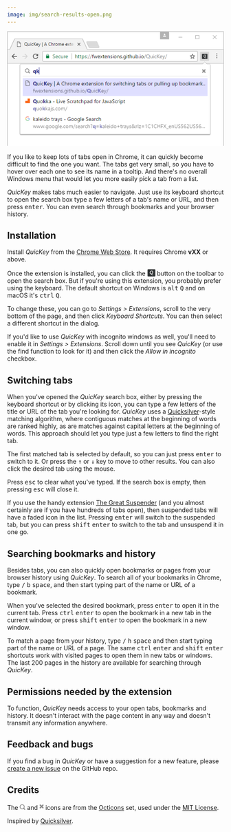 ```yaml
---
image: img/search-results-open.png
---
```


![QuicKey search results](img/search-results-open.png)

If you like to keep lots of tabs open in Chrome, it can quickly become difficult to find the one you want.  The tabs get very small, so you have to hover over each one to see its name in a tooltip.  And there's no overall Windows menu that would let you more easily pick a tab from a list.  

*QuicKey* makes tabs much easier to navigate.  Just use its keyboard shortcut to open the search box type a few letters of a tab's name or URL, and then press <kbd>enter</kbd>.  You can even search through bookmarks and your browser history.


## Installation

Install *QuicKey* from the [Chrome Web Store]().  It requires Chrome **vXX** or above.

Once the extension is installed, you can click the <img src="img/icon-38.png" style="height: 19px; vertical-align: text-bottom;"> button on the toolbar to open the search box.  But if you're using this extension, you probably prefer using the keyboard.  The default shortcut on Windows is <kbd>alt</kbd>&nbsp;<kbd>Q</kbd> and on macOS it's <kbd>ctrl</kbd>&nbsp;<kbd>Q</kbd>.  

To change these, you can go to *Settings > Extensions*, scroll to the very bottom of the page, and then click *Keyboard Shortcuts*.  You can then select a different shortcut in the dialog.   

If you'd like to use *QuicKey* with incognito windows as well, you'll need to enable it in *Settings > Extensions*.  Scroll down until you see *QuicKey* (or use the find function to look for it) and then click the *Allow in incognito* checkbox.  


## Switching tabs

When you've opened the *QuicKey* search box, either by pressing the keyboard shortcut or by clicking its icon, you can type a few letters of the title or URL of the tab you're looking for.  *QuicKey* uses a [Quicksilver](https://github.com/quicksilver/Quicksilver)-style matching algorithm, where contiguous matches at the beginning of words are ranked highly, as are matches against capital letters at the beginning of words.  This approach should let you type just a few letters to find the right tab.
 
The first matched tab is selected by default, so you can just press <kbd>enter</kbd> to switch to it.  Or press the <kbd>&#8593;</kbd> or <kbd>&#8595;</kbd> key to move to other results.  You can also click the desired tab using the mouse.
  
Press <kbd>esc</kbd> to clear what you've typed.  If the search box is empty, then pressing <kbd>esc</kbd> will close it. 

If you use the handy extension [The Great Suspender](https://chrome.google.com/webstore/detail/the-great-suspender/klbibkeccnjlkjkiokjodocebajanakg?hl=en) (and you almost certainly are if you have hundreds of tabs open), then suspended tabs will have a faded icon in the list.  Pressing <kbd>enter</kbd> will switch to the suspended tab, but you can press <kbd>shift</kbd>&nbsp;<kbd>enter</kbd> to switch to the tab and unsuspend it in one go.  


## Searching bookmarks and history

Besides tabs, you can also quickly open bookmarks or pages from your browser history using *QuicKey*.  To search all of your bookmarks in Chrome, type <kbd>/</kbd>&nbsp;<kbd>b</kbd>&nbsp;<kbd>space</kbd>, and then start typing part of the name or URL of a bookmark.  
   
When you've selected the desired bookmark, press <kbd>enter</kbd> to open it in the current tab.  Press <kbd>ctrl</kbd>&nbsp;<kbd>enter</kbd> to open the bookmark in a new tab in the current window, or press <kbd>shift</kbd>&nbsp;<kbd>enter</kbd> to open the bookmark in a new window.    

To match a page from your history, type <kbd>/</kbd>&nbsp;<kbd>h</kbd>&nbsp;<kbd>space</kbd> and then start typing part of the name or URL of a page.  The same <kbd>ctrl</kbd>&nbsp;<kbd>enter</kbd> and <kbd>shift</kbd>&nbsp;<kbd>enter</kbd> shortcuts work with visited pages to open them in new tabs or windows.  The last 200 pages in the history are available for searching through *QuicKey*.


## Permissions needed by the extension

To function, *QuicKey* needs access to your open tabs, bookmarks and history.  It doesn't interact with the page content in any way and doesn't transmit any information anywhere. 


## Feedback and bugs

If you find a bug in *QuicKey* or have a suggestion for a new feature, please [create a new issue](https://github.com/fwextensions/QuicKey/issues) on the GitHub repo.


## Credits

The <img src="img/search.svg" style="height: 13px"> and <img src="img/clear.svg" style="height: 16px"> icons are from the [Octicons](https://octicons.github.com/) set, used under the [MIT License](http://opensource.org/licenses/MIT).  

Inspired by [Quicksilver](https://github.com/quicksilver/Quicksilver).
